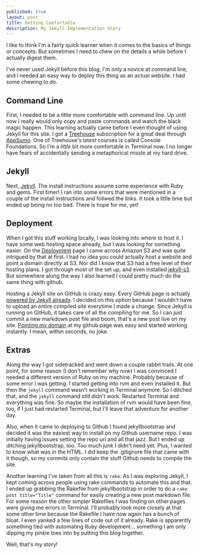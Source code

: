 ```yaml
---
published: true
layout: post
title: Getting Comfortable
description: My Jekyll Implementation Story
---
```


I like to think I'm a fairly quick learner when it comes to the basics of things or concepts. But sometimes I need to chew on the details a while before I actually digest them.

I've never used Jekyll before this blog, I'm only a novice at command line, and I needed an easy way to deploy this thing as an actual website. I had some chewing to do.

## Command Line ##
First, I needed to be a little more comfortable with command line. Up until now I really would only copy and paste commands and watch the black magic happen. This learning actually came before I even thought of using Jekyll for this site. I got a [Treehouse](http://referrals.trhou.se/keithwyland "Treehouse website") subscription for a great deal through [AppSumo](http://appsumo.com "AppSumo website"). One of Treehouse's latest courses is called Console Foundations. So I'm a *little* bit more comfortable in Terminal now. I no longer have fears of accidentally sending a metaphorical missle at my hard drive.

## Jekyll ##
Next, [Jekyll](https://github.com/mojombo/jekyll "Jekyll github repository"). The install instructions assume some experience with Ruby and gems. First timer! I ran into some errors that were mentioned in a couple of the install instructions and follwed the links. It took a little time but ended up being no too bad. There is hope for me, yet!

## Deployment ##
When I got this stuff working locally, I was looking into where to host it. I have some web hosting space already, but I was looking for something easier. On the [Deployment](https://github.com/mojombo/jekyll/wiki/Deployment "Jekyll deployment options") page I came across Amazon S3 and was quite intrigued by that at first. I had no idea you could actually host a website and point a domain directly at S3. Nor did I know that S3 had a free level of their hosting plans. I got through most of the set up, and even installed [jekyll-s3](https://github.com/laurilehmijoki/jekyll-s3 "jekyll-s3 github repo"). But somewhere along the way I also learned I could pretty much do the same thing with github. 

Hosting a Jekyll site on GitHub is crazy easy. Every GitHub page is actually [powered by Jekyll already](https://help.github.com/articles/using-jekyll-with-pages "Using Jekyll with Github Pages"). I decided on this option because I wouldn't have to upload an entire compiled site everytime I made a change. Since Jekyll is running on GitHub, it takes care of all the compiling for me. So I can just commit a new markdown post file and boom, that's a new post live on my site. [Pointing my domain](https://help.github.com/articles/setting-up-a-custom-domain-with-pages "Setting Up a Custom Domain with Github Pages") at my github page was easy and started working instantly. I mean, within seconds, no joke.

## Extras ##
Along the way I got sidetracked and went down a couple rabbit trails. At one point, for some reason (I don't remember why now) I was convinced I needed a different version of Ruby on my machine. Probably because of some error I was getting. I started getting into rvm and even installed it. But then the `jekyll` command wasn't working in Terminal anymore. So I ditched that, and the `jekyll` command still didn't work. Restarted Terminal and everything was fine. So maybe the installation of rvm would have been fine, too, if I just had restarted Terminal, but I'll leave that adventure for another day. 

Also, when it came to deploying to Github I found jekyllbootstrap and decided it was the easiest way to install on my Github username repo. I was initially having issues setting the repo url and all that jazz. But I ended up ditching jekyllbootstrap, too. Too much junk I didn't need yet. Plus, I wanted to know what was in the HTML. I did keep the .gitignore file that came with it though, so my commits only contain the stuff Github needs to compile the site.

Another learning I've taken from all this is `rake`. As I was exploring Jekyll, I kept coming across people using rake commands to automate this and that. I ended up grabbing the Rakefile from jekyllbootstrap in order to do a `rake post title="Title"` command for easily creating a new post markdown file. For some reason the other simpler Rakefiles I was finding on other pages were giving me errors in Terminal. I'll probably look more closely at that some other time because the Rakefile I have now again has a bunch of bloat. I even yanked a few lines of code out of it already. Rake is apparently something tied with automating Ruby development... something I am only dipping my pinkie toes into by putting this blog together.

Well, that's my story!
